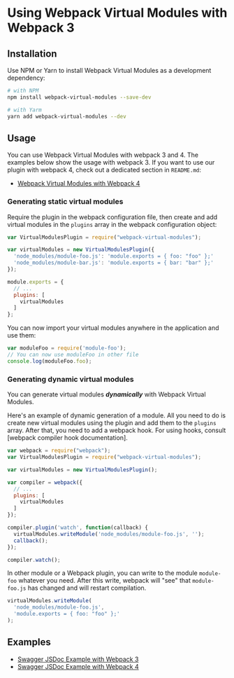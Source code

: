 # Using Webpack Virtual Modules with Webpack 3

## Installation

Use NPM or Yarn to install Webpack Virtual Modules as a development dependency:

```bash
# with NPM
npm install webpack-virtual-modules --save-dev

# with Yarm
yarn add webpack-virtual-modules --dev
```

## Usage

You can use Webpack Virtual Modules with webpack 3 and 4. The examples below show the usage with webpack 3. If you want 
to use our plugin with webpack 4, check out a dedicated section in `README.md`:

* [Webpack Virtual Modules with Webpack 4]

### Generating static virtual modules

Require the plugin in the webpack configuration file, then create and add virtual modules in the `plugins` array in the
webpack configuration object:

```js
var VirtualModulesPlugin = require("webpack-virtual-modules");

var virtualModules = new VirtualModulesPlugin({
  'node_modules/module-foo.js': 'module.exports = { foo: "foo" };'
  'node_modules/module-bar.js': 'module.exports = { bar: "bar" };'
});

module.exports = {
  // ...
  plugins: [
    virtualModules
  ]
};
```

You can now import your virtual modules anywhere in the application and use them:

```js
var moduleFoo = require('module-foo');
// You can now use moduleFoo in other file
console.log(moduleFoo.foo);
```

### Generating dynamic virtual modules

You can generate virtual modules **_dynamically_** with Webpack Virtual Modules. 

Here's an example of dynamic generation of a module. All you need to do is create new virtual modules using the plugin 
and add them to the `plugins` array. After that, you need to add a webpack hook. For using hooks, consult [webpack 
compiler hook documentation].

```js
var webpack = require("webpack");
var VirtualModulesPlugin = require("webpack-virtual-modules");

var virtualModules = new VirtualModulesPlugin();

var compiler = webpack({
  // ...
  plugins: [
    virtualModules
  ]
});

compiler.plugin('watch', function(callback) {
  virtualModules.writeModule('node_modules/module-foo.js', '');
  callback();
});

compiler.watch();
```

In other module or a Webpack plugin, you can write to the module `module-foo` whatever you need. After this write, 
webpack will "see" that `module-foo.js` has changed and will restart compilation.

```js
virtualModules.writeModule(
  'node_modules/module-foo.js',
  'module.exports = { foo: "foo" };'
);
```

## Examples

  - [Swagger JSDoc Example with Webpack 3]
  - [Swagger JSDoc Example with Webpack 4]
  
[webpack virtual modules with webpack 4]: https://github.com/sysgears/webpack-virtual-modules/blob/master/README.md#usage-with-webpack-4 
[swagger jsdoc example with webpack 3]: https://github.com/sysgears/webpack-virtual-modules/tree/master/examples/swagger-webpack3
[swagger jsdoc example with webpack 4]: https://github.com/sysgears/webpack-virtual-modules/tree/master/examples/swagger-webpack4
